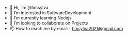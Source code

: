 - 👋 Hi, I’m @timsylva
- 👀 I’m interested in SoftwareDevelopment
- 🌱 I’m currently learning Nodejs
- 💞️ I’m looking to collaborate on Projects
- 📫 How to reach me by email - timsylva2021@gmail.com

<!---
timsylva/timsylva is a ✨ special ✨ repository because its `README.md` (this file) appears on your GitHub profile.
You can click the Preview link to take a look at your changes.
--->
